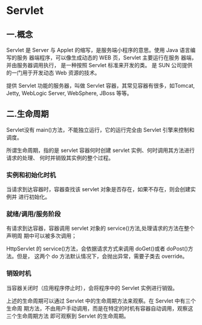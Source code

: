 # Servlet

## 一.概念

   Servlet 是 Server 与 Applet 的缩写，是服务端小程序的意思。使用 Java 语言编写的服务 器端程序，可以像生成动态的 WEB 页，Servlet 主要运行在服务
器端，并由服务器调用执行， 是一种按照 Servlet 标准来开发的类。 是 SUN 公司提供的一门用于开发动态 Web 资源的技术。

提供 Servlet 功能的服务器，叫做 Servlet 容器，其常见容器有很多，如Tomcat, Jetty, WebLogic Server, WebSphere, JBoss 等等。

## 二.生命周期

Servlet没有 main()方法，不能独立运行，它的运行完全由 Servlet 引擎来控制和调度。 

所谓生命周期，指的是 servlet 容器何时创建 servlet 实例、何时调用其方法进行请求的处理、 何时并销毁其实例的整个过程。
 
### 实例和初始化时机

当请求到达容器时，容器查找该 servlet 对象是否存在，如果不存在，则会创建实例并 进行初始化。

### 就绪/调用/服务阶段

有请求到达容器，容器调用 servlet 对象的 service()方法,处理请求的方法在整个声明周 期中可以被多次调用； 

HttpServlet 的 service()方法，会依据请求方式来调用 doGet()或者 doPost()方法。但是， 这两个 do 方法默认情况下，会抛出异常，需要子类去 override。

### 销毁时机

当容器关闭时（应用程序停止时），会将程序中的 Servlet 实例进行销毁。

   上述的生命周期可以通过 Servlet 中的生命周期方法来观察。在 Servlet 中有三个生命周 期方法，不由用户手动调用，而是在特定的时机有容器自动调用，观察这三个生命周期方法 即可观察到 Servlet 的生命周期。
   
